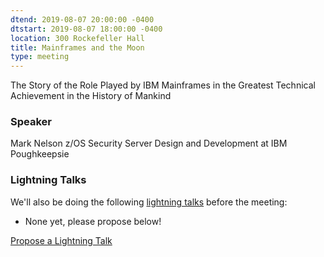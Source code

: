 ```yaml
---
dtend: 2019-08-07 20:00:00 -0400
dtstart: 2019-08-07 18:00:00 -0400
location: 300 Rockefeller Hall
title: Mainframes and the Moon
type: meeting
---
```

The Story of the Role Played by IBM Mainframes in the
Greatest Technical Achievement in the History of Mankind
### Speaker ###

Mark Nelson
z/OS Security Server Design and Development
at IBM Poughkeepsie 
### Lightning Talks ###

We'll also be doing the
following [lightning talks](/lightning-talks.html) before the meeting:

* None yet, please propose below!


<a class="btn btn-default btn-hvopen"
  href="mailto:sean@dague.net?cc=matthias.a.johnson@gmail.com&subject=HV%20Open%20Lightning%20Talk%20Submission"
  role="button">Propose
  a Lightning Talk</a>
